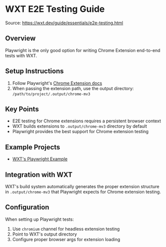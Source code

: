 # WXT E2E Testing Guide

Source: https://wxt.dev/guide/essentials/e2e-testing.html

## Overview

Playwright is the only good option for writing Chrome Extension end-to-end tests with WXT.

## Setup Instructions

1. Follow Playwright's [Chrome Extension docs](https://playwright.dev/docs/chrome-extensions)
2. When passing the extension path, use the output directory: `/path/to/project/.output/chrome-mv3`

## Key Points

- E2E testing for Chrome extensions requires a persistent browser context
- WXT builds extensions to `.output/chrome-mv3` directory by default
- Playwright provides the best support for Chrome extension testing

## Example Projects

- [WXT's Playwright Example](https://github.com/wxt-dev/examples/tree/main/examples/playwright-e2e-testing)

## Integration with WXT

WXT's build system automatically generates the proper extension structure in `.output/chrome-mv3` that Playwright expects for Chrome extension testing.

## Configuration

When setting up Playwright tests:
1. Use `chromium` channel for headless extension testing
2. Point to WXT's output directory
3. Configure proper browser args for extension loading
